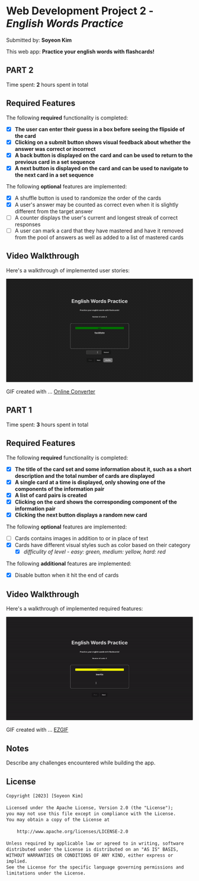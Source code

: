 # Web Development Project 2 - *English Words Practice*

Submitted by: **Soyeon Kim**

This web app: **Practice your english words with flashcards!**

## PART 2

Time spent: **2** hours spent in total

## Required Features

The following **required** functionality is completed:

- [x] **The user can enter their guess in a box before seeing the flipside of the card**
- [x] **Clicking on a submit button shows visual feedback about whether the answer was correct or incorrect**
- [x] **A back button is displayed on the card and can be used to return to the previous card in a set sequence**
- [x] **A next button is displayed on the card and can be used to navigate to the next card in a set sequence**

The following **optional** features are implemented:

- [x] A shuffle button is used to randomize the order of the cards
- [x] A user's answer may be counted as correct even when it is slightly different from the target answer
- [ ] A counter displays the user's current and longest streak of correct responses
- [ ] A user can mark a card that they have mastered and have it removed from the pool of answers as well as added to a list of mastered cards

## Video Walkthrough

Here's a walkthrough of implemented user stories:

<img src='https://github.com/sonyakim-dev/WEB102-Project2/blob/main/src/assets/Screen-Recording-2023-03-13-at-4.gif?raw=true' title='Video Walkthrough' width='' alt='Video Walkthrough' />

GIF created with ...  [Online Converter](https://www.onlineconverter.com/video-to-gif)


## PART 1

Time spent: **3** hours spent in total

## Required Features

The following **required** functionality is completed:

- [x] **The title of the card set and some information about it, such as a short description and the total number of cards are displayed**
- [x] **A single card at a time is displayed, only showing one of the components of the information pair**
- [x] **A list of card pairs is created**
- [x] **Clicking on the card shows the corresponding component of the information pair**
- [x] **Clicking the next button displays a random new card**

The following **optional** features are implemented:

- [ ] Cards contains images in addition to or in place of text
- [x] Cards have different visual styles such as color based on their category
  - [x] *difficulity of level - easy: green, medium: yellow, hard: red*

The following **additional** features are implemented:

* [x] Disable button when it hit the end of cards

## Video Walkthrough

Here's a walkthrough of implemented required features:

<img src='https://github.com/sonyakim-dev/WEB102-Project2/blob/main/src/assets/ezgif.com-video-to-gif.gif?raw=true' title='Video Walkthrough' width='' alt='Video Walkthrough' />

<!-- Replace this with whatever GIF tool you used! -->
GIF created with ...  [EZGIF](https://ezgif.com/)
<!-- Recommended tools:
[Kap](https://getkap.co/) for macOS
[ScreenToGif](https://www.screentogif.com/) for Windows
[peek](https://github.com/phw/peek) for Linux. -->

## Notes

Describe any challenges encountered while building the app.

## License

    Copyright [2023] [Soyeon Kim]

    Licensed under the Apache License, Version 2.0 (the "License");
    you may not use this file except in compliance with the License.
    You may obtain a copy of the License at

        http://www.apache.org/licenses/LICENSE-2.0

    Unless required by applicable law or agreed to in writing, software
    distributed under the License is distributed on an "AS IS" BASIS,
    WITHOUT WARRANTIES OR CONDITIONS OF ANY KIND, either express or implied.
    See the License for the specific language governing permissions and
    limitations under the License.